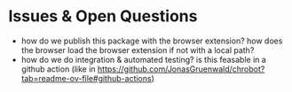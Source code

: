 # Issues & Open Questions

* how do we publish this package with the browser extension? how does the browser load the browser extension if not with a local path?
* how do we do integration & automated testing? is this feasable in a github action (like in https://github.com/JonasGruenwald/chrobot?tab=readme-ov-file#github-actions)
